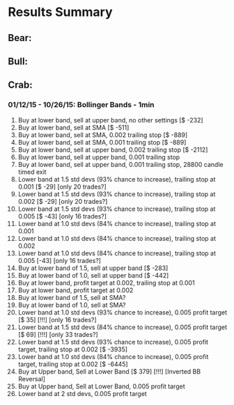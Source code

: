 # Results Summary

## Bear:

## Bull:

## Crab:

### 01/12/15 - 10/26/15: Bollinger Bands - 1min

1. Buy at lower band, sell at upper band, no other settings [$ -232]
2. Buy at lower band, sell at SMA [$ -511]
3. Buy at lower band, sell at SMA, 0.002 trailing stop [$ -889]
4. Buy at lower band, sell at SMA, 0.001 trailing stop [$ -889]
5. Buy at lower band, sell at upper band, 0.002 trailing stop [$ -2112]
6. Buy at lower band, sell at upper band, 0.001 trailing stop
7. Buy at lower band, sell at upper band, 0.001 trailing stop, 28800 candle timed exit
8. Lower band at 1.5 std devs (93% chance to increase), trailing stop at 0.001 [$ -29] [only 20 trades?]
9. Lower band at 1.5 std devs (93% chance to increase), trailing stop at 0.002 [$ -29] [only 20 trades?]
10. Lower band at 1.5 std devs (93% chance to increase), trailing stop at 0.005 [$ -43] [only 16 trades?]
11. Lower band at 1.0 std devs (84% chance to increase), trailing stop at 0.001
12. Lower band at 1.0 std devs (84% chance to increase), trailing stop at 0.002
13. Lower band at 1.0 std devs (84% chance to increase), trailing stop at 0.005 [-43] [only 16 trades?]
14. Buy at lower band of 1.5, sell at upper band [$ -283]
15. Buy at lower band of 1.0, sell at upper band [$ -442]
16. Buy at lower band, profit target at 0.002, trailing stop at 0.001
17. Buy at lower band, profit target at 0.002
18. Buy at lower band of 1.5, sell at SMA?
19. Buy at lower band of 1.0, sell at SMA?
20. Lower band at 1.0 std devs (93% chance to increase), 0.005 profit target [$ 35] [!!!] [only 16 trades?]
21. Lower band at 1.5 std devs (84% chance to increase), 0.005 profit target [$ 69] [!!!] [only 33 trades?]
22. Lower band at 1.5 std devs (93% chance to increase), 0.005 profit target, trailing stop at 0.002 [$ -3935]
23. Lower band at 1.0 std devs (84% chance to increase), 0.005 profit target, trailing stop at 0.002 [$ -6445]
24. Buy at Upper band, Sell at Lower Band [$ 379] [!!!] [Inverted BB Reversal]
25. Buy at Upper band, Sell at Lower Band, 0.005 profit target
26. Lower band at 2 std devs, 0.005 profit target
